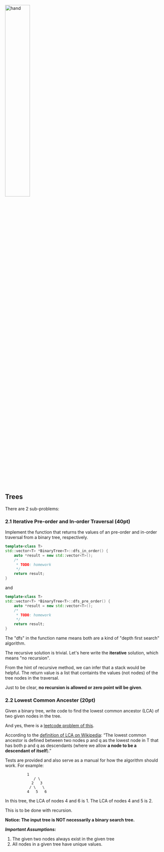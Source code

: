 <img src="https://user-images.githubusercontent.com/252020/171100578-67588802-cd99-48b7-8018-b96ae56add74.png"
     alt="hand"
     width="40%" />

## Trees

There are 2 sub-problems:


### 2.1 Iterative Pre-order and In-order Traversal (40pt) 

Implement the function that returns the values of an pre-order and in-order traversal from a binary tree, respectively.

```c++
template<class T>
std::vector<T> *BinaryTree<T>::dfs_in_order() {
    auto *result = new std::vector<T>();
    /*
     * TODO: homework
     */
    return result;
}
```

and

```c++
template<class T>
std::vector<T> *BinaryTree<T>::dfs_pre_order() {
    auto *result = new std::vector<T>();
    /*
     * TODO: homework
     */
    return result;
}
```

The "dfs" in the function name means both are a kind of "depth first search" algorithm.

The recursive solution is trivial. Let's here write the **iterative** solution, which means "no recursion".

From the hint of recursive method, we can infer that a stack would be helpful. The return value is a list that containts the values (not nodes) of the tree nodes in the traversal.

Just to be clear, **no recursion is allowed or zero point will be given**.

### 2.2 Lowest Common Ancester (20pt) 

Given a binary tree, write code to find the lowest common ancestor (LCA) of two given nodes in the tree.

And yes, there is a [leetcode problem of this](https://leetcode.com/problems/lowest-common-ancestor-of-a-binary-tree/).

According to the [definition of LCA on Wikipedia](https://en.wikipedia.org/wiki/Lowest_common_ancestor): “The lowest common ancestor is defined between two nodes p and q as the lowest node in T that has both p and q as descendants (where we allow **a node to be a descendant of itself**).”

Tests are provided and also serve as a manual for how the algorithm should work. For example:

```
	      1
             / \
            2   3
           / \   \
          4   5   6

```

In this tree, the LCA of nodes 4 and 6 is 1. The LCA of nodes 4 and 5 is 2. 

This is to be done with recursion. 

**Notice: The input tree is NOT necessarily a binary search tree.**

***Important Assumptions:***

1. The given two nodes always exist in the given tree
2. All nodes in a given tree have unique values. 
